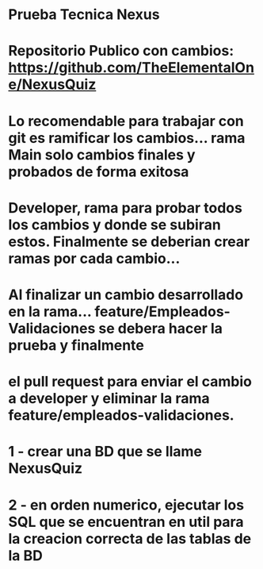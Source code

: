 # Prueba Tecnica Nexus


# Repositorio Publico con cambios: https://github.com/TheElementalOne/NexusQuiz
# Lo recomendable para trabajar con git es ramificar los cambios... rama Main solo cambios finales y probados de forma exitosa
# Developer, rama para probar todos los cambios y donde se subiran estos. Finalmente se deberian crear ramas por cada cambio...
# Al finalizar un cambio desarrollado en la rama... feature/Empleados-Validaciones se debera hacer la prueba y finalmente
# el pull request para enviar el cambio a developer y eliminar la rama feature/empleados-validaciones.


# 1 - crear una BD que se llame NexusQuiz
# 2 - en orden numerico, ejecutar los SQL que se encuentran en util para la creacion correcta de las tablas de la BD